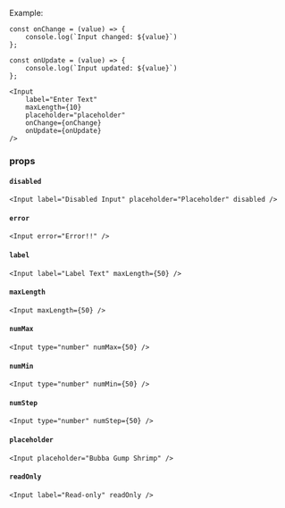 Example:
```
const onChange = (value) => {
    console.log(`Input changed: ${value}`)
};

const onUpdate = (value) => {
    console.log(`Input updated: ${value}`)
};

<Input
    label="Enter Text"
    maxLength={10}
    placeholder="placeholder"
    onChange={onChange}
    onUpdate={onUpdate}
/>
```

### props

#### `disabled`
```
<Input label="Disabled Input" placeholder="Placeholder" disabled />
```

#### `error`
```
<Input error="Error!!" />
```

#### `label`
```
<Input label="Label Text" maxLength={50} />
```

#### `maxLength`
```
<Input maxLength={50} />
```

#### `numMax`
```
<Input type="number" numMax={50} />
```

#### `numMin`
```
<Input type="number" numMin={50} />
```

#### `numStep`
```
<Input type="number" numStep={50} />
```

#### `placeholder`
```
<Input placeholder="Bubba Gump Shrimp" />
```

#### `readOnly`
```
<Input label="Read-only" readOnly />
```